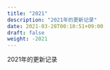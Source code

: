 ```yaml
---
title: "2021"
description: "2021年的更新记录"
date: 2021-03-28T00:10:51+09:00
draft: false
weight: -2021
---
```


2021年的更新记录